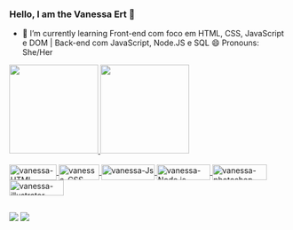 ### Hello, I am the Vanessa Ert 👋

- 🌱 I’m currently learning Front-end com foco em HTML, CSS, JavaScript e DOM | Back-end com JavaScript, Node.JS e SQL
😄 Pronouns: She/Her

<div align="left">
  <a href="https://github.com/vanessaert">
  <img height="160em" src="https://github-readme-stats.vercel.app/api?username=vanessaert&show_icons=true&theme=dracula&include_all_commits=true&count_private=true"/>
  <img height="160em" src="https://github-readme-stats.vercel.app/api/top-langs/?username=vanessaert&layout=compact&langs_count=7&theme=dracula"/>
</div>
  
<div style="display: inline_block"><br>
  <img align="center" alt="vanessa-HTML" height="28" width="85" src="https://img.shields.io/badge/HTML5-E34F26?style=for-the-badge&logo=html5&logoColor=white">
  <img align="center" alt="vanessa-CSS" height="28" width="73" src="https://img.shields.io/badge/CSS3-1572B6?style=for-the-badge&logo=css3&logoColor=white">  
  <img align="center" alt="vanessa-Js" height="28" width="96" src="https://img.shields.io/badge/JavaScript-F7DF1E?style=for-the-badge&logo=javascript&logoColor=black"> 
  <img align="center" alt="vanessa-Node.js" height="28" width="96" src="https://img.shields.io/badge/Node.js-43853D?style=for-the-badge&logo=node.js&logoColor=white">
  <img align="center" alt="vanessa-photoshop" height="28" width="98" src="https://aleen42.github.io/badges/src/photoshop.svg">
  <img align="center" alt="vanessa-illustrator" height="28" width="98" src="https://aleen42.github.io/badges/src/illustrator.svg">
 
</div>
     
  ##
   
  <div> 
  <a href = "mailto:vanessaertsoares@gmail.com"><img src="https://img.shields.io/badge/-Gmail-%23333?style=for-the-badge&logo=gmail&logoColor=white" target="_blank"></a>
  <a href="https://www.linkedin.com/in/vanessa-ert-2a7b04191/" target="_blank"><img src="https://img.shields.io/badge/-LinkedIn-%230077B5?style=for-the-badge&logo=linkedin&logoColor=white" target="_blank"></a> 
 
 
</div>
